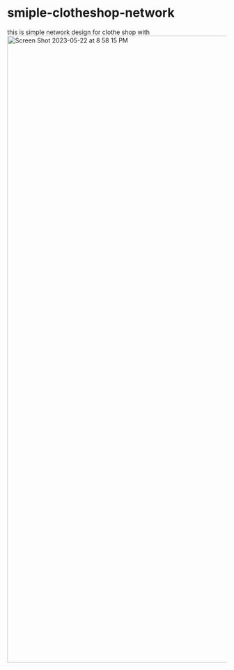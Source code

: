 # smiple-clotheshop-network
this is simple network design for clothe shop with 
<img width="1440" alt="Screen Shot 2023-05-22 at 8 58 15 PM" src="https://github.com/youssfreda/smiple-clotheshop-network/assets/56658455/c2716020-b8f3-4ced-99c1-a689e48a1c18">

